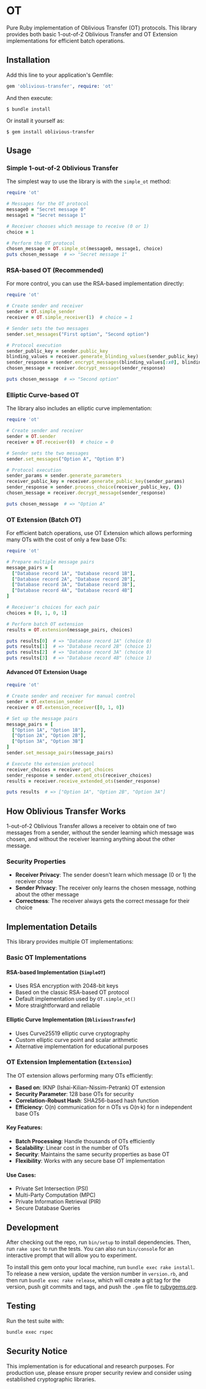 # OT

Pure Ruby implementation of Oblivious Transfer (OT) protocols. This library provides both basic 1-out-of-2 Oblivious Transfer and OT Extension implementations for efficient batch operations.

## Installation

Add this line to your application's Gemfile:

```ruby
gem 'oblivious-transfer', require: 'ot'
```

And then execute:

    $ bundle install

Or install it yourself as:

    $ gem install oblivious-transfer

## Usage

### Simple 1-out-of-2 Oblivious Transfer

The simplest way to use the library is with the `simple_ot` method:

```ruby
require 'ot'

# Messages for the OT protocol
message0 = "Secret message 0"
message1 = "Secret message 1"

# Receiver chooses which message to receive (0 or 1)
choice = 1

# Perform the OT protocol
chosen_message = OT.simple_ot(message0, message1, choice)
puts chosen_message  # => "Secret message 1"
```

### RSA-based OT (Recommended)

For more control, you can use the RSA-based implementation directly:

```ruby
require 'ot'

# Create sender and receiver
sender = OT.simple_sender
receiver = OT.simple_receiver(1)  # choice = 1

# Sender sets the two messages
sender.set_messages("First option", "Second option")

# Protocol execution
sender_public_key = sender.public_key
blinding_values = receiver.generate_blinding_values(sender_public_key)
sender_response = sender.encrypt_messages(blinding_values[:x0], blinding_values[:x1])
chosen_message = receiver.decrypt_message(sender_response)

puts chosen_message  # => "Second option"
```

### Elliptic Curve-based OT

The library also includes an elliptic curve implementation:

```ruby
require 'ot'

# Create sender and receiver
sender = OT.sender
receiver = OT.receiver(0)  # choice = 0

# Sender sets the two messages
sender.set_messages("Option A", "Option B")

# Protocol execution
sender_params = sender.generate_parameters
receiver_public_key = receiver.generate_public_key(sender_params)
sender_response = sender.process_choice(receiver_public_key, {})
chosen_message = receiver.decrypt_message(sender_response)

puts chosen_message  # => "Option A"
```

### OT Extension (Batch OT)

For efficient batch operations, use OT Extension which allows performing many OTs with the cost of only a few base OTs:

```ruby
require 'ot'

# Prepare multiple message pairs
message_pairs = [
  ["Database record 1A", "Database record 1B"],
  ["Database record 2A", "Database record 2B"],
  ["Database record 3A", "Database record 3B"],
  ["Database record 4A", "Database record 4B"]
]

# Receiver's choices for each pair
choices = [0, 1, 0, 1]

# Perform batch OT extension
results = OT.extension(message_pairs, choices)

puts results[0]  # => "Database record 1A" (choice 0)
puts results[1]  # => "Database record 2B" (choice 1)
puts results[2]  # => "Database record 3A" (choice 0)
puts results[3]  # => "Database record 4B" (choice 1)
```

#### Advanced OT Extension Usage

```ruby
require 'ot'

# Create sender and receiver for manual control
sender = OT.extension_sender
receiver = OT.extension_receiver([0, 1, 0])

# Set up the message pairs
message_pairs = [
  ["Option 1A", "Option 1B"],
  ["Option 2A", "Option 2B"], 
  ["Option 3A", "Option 3B"]
]
sender.set_message_pairs(message_pairs)

# Execute the extension protocol
receiver_choices = receiver.get_choices
sender_response = sender.extend_ots(receiver_choices)
results = receiver.receive_extended_ots(sender_response)

puts results  # => ["Option 1A", "Option 2B", "Option 3A"]
```

## How Oblivious Transfer Works

1-out-of-2 Oblivious Transfer allows a receiver to obtain one of two messages from a sender, without the sender learning which message was chosen, and without the receiver learning anything about the other message.

### Security Properties

- **Receiver Privacy**: The sender doesn't learn which message (0 or 1) the receiver chose
- **Sender Privacy**: The receiver only learns the chosen message, nothing about the other message
- **Correctness**: The receiver always gets the correct message for their choice

## Implementation Details

This library provides multiple OT implementations:

### Basic OT Implementations

#### RSA-based Implementation (`SimpleOT`)
- Uses RSA encryption with 2048-bit keys
- Based on the classic RSA-based OT protocol
- Default implementation used by `OT.simple_ot()`
- More straightforward and reliable

#### Elliptic Curve Implementation (`ObliviousTransfer`)
- Uses Curve25519 elliptic curve cryptography
- Custom elliptic curve point and scalar arithmetic
- Alternative implementation for educational purposes

### OT Extension Implementation (`Extension`)

The OT extension allows performing many OTs efficiently:

- **Based on**: IKNP (Ishai-Kilian-Nissim-Petrank) OT extension
- **Security Parameter**: 128 base OTs for security
- **Correlation-Robust Hash**: SHA256-based hash function
- **Efficiency**: O(n) communication for n OTs vs O(n·k) for n independent base OTs

#### Key Features:
- **Batch Processing**: Handle thousands of OTs efficiently
- **Scalability**: Linear cost in the number of OTs
- **Security**: Maintains the same security properties as base OT
- **Flexibility**: Works with any secure base OT implementation

#### Use Cases:
- Private Set Intersection (PSI)
- Multi-Party Computation (MPC)  
- Private Information Retrieval (PIR)
- Secure Database Queries

## Development

After checking out the repo, run `bin/setup` to install dependencies. Then, run `rake spec` to run the tests. You can also run `bin/console` for an interactive prompt that will allow you to experiment.

To install this gem onto your local machine, run `bundle exec rake install`. To release a new version, update the version number in `version.rb`, and then run `bundle exec rake release`, which will create a git tag for the version, push git commits and tags, and push the `.gem` file to [rubygems.org](https://rubygems.org).

## Testing

Run the test suite with:

```bash
bundle exec rspec
```

## Security Notice

This implementation is for educational and research purposes. For production use, please ensure proper security review and consider using established cryptographic libraries.